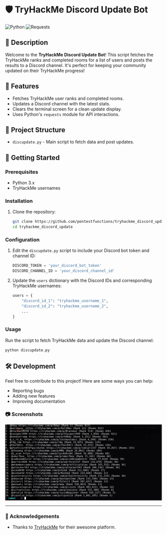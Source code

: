 
# 🛡️ TryHackMe Discord Update Bot

![Python](https://img.shields.io/badge/python-3.x-blue.svg)
![Requests](https://img.shields.io/badge/requests-2.x-orange.svg)

## 📜 Description

Welcome to the **TryHackMe Discord Update Bot**! This script fetches the TryHackMe ranks and completed rooms for a list of users and posts the results to a Discord channel. It's perfect for keeping your community updated on their TryHackMe progress!

## 🌟 Features

- Fetches TryHackMe user ranks and completed rooms.
- Updates a Discord channel with the latest stats.
- Clears the terminal screen for a clean update display.
- Uses Python's `requests` module for API interactions.

## 📂 Project Structure

- `discupdate.py` - Main script to fetch data and post updates.

## 🚀 Getting Started

### Prerequisites

- Python 3.x
- TryHackMe usernames

### Installation

1. Clone the repository:

    ```bash
    git clone https://github.com/pentestfunctions/tryhackme_discord_update.git
    cd tryhackme_discord_update
    ```

### Configuration

1. Edit the `discupdate.py` script to include your Discord bot token and channel ID:

    ```python
    DISCORD_TOKEN = 'your_discord_bot_token'
    DISCORD_CHANNEL_ID = 'your_discord_channel_id'
    ```

2. Update the `users` dictionary with the Discord IDs and corresponding TryHackMe usernames:

    ```python
    users = {
        "discord_id_1": "tryhackme_username_1",
        "discord_id_2": "tryhackme_username_2",
        ...
    }
    ```

### Usage

Run the script to fetch TryHackMe data and update the Discord channel:

```bash
python discupdate.py
```

## 🛠️ Development

Feel free to contribute to this project! Here are some ways you can help:

- Reporting bugs
- Adding new features
- Improving documentation

### 📷 Screenshots

![Screenshot 1](screenshots/screenshot1.png)

---

### 🙏 Acknowledgements

- Thanks to [TryHackMe](https://tryhackme.com) for their awesome platform.
